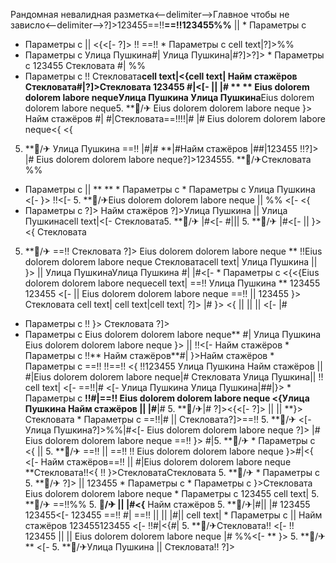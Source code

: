 Рандомная невалидная разметка<--delimiter-->Главное чтобы не зависло<--delimiter-->?]>123455==!!**==!!123455%%**
 ||   * Параметры с 
  * Параметры с  ||  <{<[- ?]>
!! ==!!   * Параметры с 
cell text|?]>%%
  * Параметры с  Улица Пушкина#|
Улица Пушкина|#?]>?]>  * Параметры с  123455 Стекловата
#|
%%
  * Параметры с !! Стекловата**cell text|<{cell text| Найм стажёров Стекловата#|?]>Стекловата
123455 #|<[- ||  |# **
**
Eius dolorem dolorem labore nequeУлица Пушкина
Улица Пушкина**Eius dolorem dolorem labore neque5. **🏨/✈ Eius dolorem dolorem labore neque }> Найм стажёров #| #|Стекловата==!!!!|# |# Eius dolorem dolorem labore neque<{
<{
5. **🏨/✈ Улица Пушкина ==!! |#|#
**|#Найм стажёров |##|123455 !!?]> |# Eius dolorem dolorem labore neque?]>1234555. **🏨/✈Стекловата %%
  * Параметры с  || **
**   * Параметры с    * Параметры с  Улица Пушкина
<[- }> !!<[- 5. **🏨/✈Eius dolorem dolorem labore neque  ||  %% <[- 
<{
  * Параметры с  ?]>
Найм стажёров ?]>Улица Пушкина ||  Улица Пушкинаcell text|<[- 
Стекловата5. **🏨/✈ |#<[-  #|||  5. **🏨/✈ |#<[-  || }>
<{ Стекловата
5. **🏨/✈ ==!! Стекловата
?]> Eius dolorem dolorem labore neque **
!!Eius dolorem dolorem labore neque Стекловатаcell text| Улица Пушкина
||  }> || Улица ПушкинаУлица Пушкина #|
|#<[-   * Параметры с 
<{<{Eius dolorem dolorem labore nequecell text|
==!! Улица Пушкина ** 123455 123455 <[- || Eius dolorem dolorem labore neque
==!!  || 
123455
}> Стекловата cell text| cell text|cell text| ?]> |# }> <{
||  ||  || 
<[-  |#
  * Параметры с  !! }> Стекловата ?]>
  * Параметры с Eius dolorem dolorem labore neque**
#| Улица Пушкина Eius dolorem dolorem labore neque }>
|| !!<[- Найм стажёров  * Параметры с  !!** Найм стажёров**#| }>Найм стажёров   * Параметры с ==!! !!==!!
<{ !!123455
Улица Пушкина
Найм стажёров || 
#|Eius dolorem dolorem labore neque|# Стекловата
Улица Пушкина||  !! cell text| <[-  ==!!|# <[-  Улица Пушкина Улица Пушкина|##|}>   * Параметры с **!!#|==!!
Eius dolorem dolorem labore neque
<{Улица Пушкина
Найм стажёров || |#**|# 5. **🏨/✈|# ?]><{<[- ?]>  || || **}> Стекловата  * Параметры с  ==!!|# || 
Стекловата?]>==!! 5. **🏨/✈ <[- 
Улица Пушкина?]>%%|#<[- Eius dolorem dolorem labore neque ?]>
|# Eius dolorem dolorem labore neque
==!!
}> #|5. **🏨/✈   * Параметры с  <{  || 5. **🏨/✈ ==!!  || ==!!
!! Eius dolorem dolorem labore neque }>#|<{ <[-  Найм стажёров==!! || #|Eius dolorem dolorem labore neque **Стекловата!!<{ !! }>СтекловатаСтекловата 5. **🏨/✈   * Параметры с  5. **🏨/✈ ?]>  ||  123455   * Параметры с    * Параметры с }>Стекловата Eius dolorem dolorem labore neque   * Параметры с  123455 cell text| 5. **🏨/✈ ==!!%% 5. **🏨/✈
 || |#<{** Найм стажёров 5. **🏨/✈|#|| |# 123455 123455<[-  123455
==!! #| ==!! ||  ||  |#|| cell text|  * Параметры с   || Найм стажёров 123455123455 <[-  !!#|<{#| 5. **🏨/✈Стекловата!!
<[-  !!
123455 ||  || 
Eius dolorem dolorem labore neque
|# %%<[- 
** }> 5. **🏨/✈
**
<[-  5. **🏨/✈Улица Пушкина  || 
Стекловата!!
?]>
